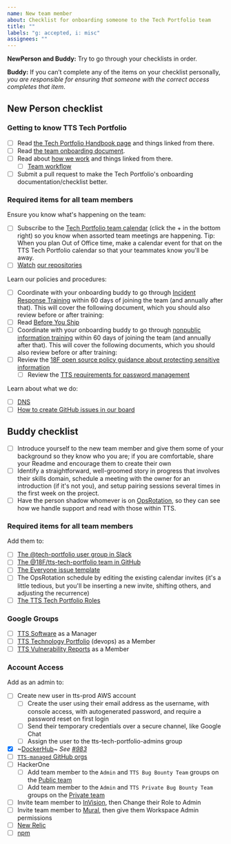 ```yaml
---
name: New team member
about: Checklist for onboarding someone to the Tech Portfolio team
title: ""
labels: "g: accepted, i: misc"
assignees: ""
---
```


**NewPerson and Buddy:** Try to go through your checklists in order.

**Buddy:** If you can’t complete any of the items on your checklist personally, _you are responsible for ensuring that someone with the correct access completes that item_.

## New Person checklist

### Getting to know TTS Tech Portfolio

- [ ] Read [the Tech Portfolio Handbook page](https://handbook.tts.gsa.gov/tech-portfolio/) and things linked from there.
- [ ] Read [the team onboarding document](https://github.com/18F/tts-tech-portfolio/blob/main/how_we_work/onboarding.md).
- [ ] Read about [how we work](https://github.com/18F/tts-tech-portfolio/tree/main/how_we_work#readme) and things linked from there.
  - [ ] [Team workflow](https://github.com/18F/tts-tech-portfolio/blob/main/how_we_work/workflow.md)
- [ ] Submit a pull request to make the Tech Portfolio's onboarding documentation/checklist better.

### Required items for all team members

Ensure you know what's happening on the team:

- [ ] Subscribe to the [Tech Portfolio team calendar](https://calendar.google.com/calendar?cid=Z3NhLmdvdl82aDI5YnF1ZGx0NGVoZTVzOWswOGlmdGZxMEBncm91cC5jYWxlbmRhci5nb29nbGUuY29t) (click the + in the bottom right) so you know when assorted team meetings are happening. Tip: When you plan Out of Office time, make a calendar event for that on the TTS Tech Portfolio calendar so that your teammates know you'll be away.
- [ ] [Watch](https://docs.github.com/en/github/managing-subscriptions-and-notifications-on-github/viewing-your-subscriptions#configuring-your-watch-settings-for-an-individual-repository) [our repositories](https://github.com/18F/tts-tech-portfolio/blob/main/how_we_work/github.md)

Learn our policies and procedures:

- [ ] Coordinate with your onboarding buddy to go through [Incident Response Training](https://docs.google.com/presentation/d/1AZjQE8zBzMRWZIFUuJPkJLted1ykGtALrLPoPRx5Vls/edit#slide=id.p) within 60 days of joining the team (and annually after that). This will cover the following document, which you should also review before or after training:
- [ ] Read [Before You Ship](https://before-you-ship.18f.gov/)
- [ ] Coordinate with your onboarding buddy to go through [nonpublic information training](https://docs.google.com/presentation/d/1rXSZZ0t0kadsoP1EMJoM0T7ROkGD3Pr5wojWnf2GksI/edit) within 60 days of joining the team (and annually after that). This will cover the following documents, which you should also review before or after training:
- [ ] Review the [18F open source policy guidance about protecting sensitive information](https://github.com/18F/open-source-policy/blob/master/practice.md#protecting-sensitive-information)
  - [ ] Review the [TTS requirements for password management](https://handbook.tts.gsa.gov/password-requirements/)

Learn about what we do:

- [ ] [DNS](https://github.com/18F/dns)
- [ ] [How to create GitHub issues in our board](https://docs.google.com/presentation/d/1q8aCGgzBfP9B8yJrMHfavTwAYPupgdT94ktGPsHzjVU/edit)

## Buddy checklist

- [ ] Introduce yourself to the new team member and give them some of your background so they know who you are; if you are comfortable, share your Readme and encourage them to create their own
- [ ] Identify a straightforward, well-groomed story in progress that involves their skills domain, schedule a meeting with the owner for an introduction (if it's not you), and setup pairing sessions several times in the first week on the project.
- [ ] Have the person shadow whomever is on [OpsRotation](https://github.com/18F/tts-tech-portfolio/blob/main/how_we_work/ops_rotation.md), so they can see how we handle support and read with those within TTS.

### Required items for all team members

Add them to:

- [ ] [The @tech-portfolio user group in Slack](https://get.slack.help/hc/en-us/articles/212906697-User-Groups#edit-a-user-group)
- [ ] [The @18F/tts-tech-portfolio team in GitHub](https://github.com/orgs/18F/teams/tts-tech-portfolio/members)
- [ ] [The Everyone issue template](https://github.com/18F/tts-tech-portfolio/blob/main/.github/ISSUE_TEMPLATE/everyone.md)
- [ ] The OpsRotation schedule by editing the existing calendar invites (it's a little tedious, but you'll be inserting a new invite, shifting others, and adjusting the recurrence)
- [ ] [The TTS Tech Portfolio Roles](https://github.com/18F/tts-tech-portfolio/blob/main/how_we_work/roles.md)

### Google Groups

- [ ] [TTS Software](https://groups.google.com/a/gsa.gov/forum/#!managemembers/tts-software/add) as a Manager
- [ ] [TTS Technology Portfolio](https://groups.google.com/a/gsa.gov/forum/#!managemembers/devops/add) (devops) as a Member
- [ ] [TTS Vulnerability Reports](https://groups.google.com/a/gsa.gov/forum/#!managemembers/tts-vulnerability-reports/add) as a Member

### Account Access

Add as an admin to:

- [ ] Create new user in tts-prod AWS account
  - [ ] Create the user using their email address as the username, with console access, with autogenerated password, and require a password reset on first login
  - [ ] Send their temporary credentials over a secure channel, like Google Chat
  - [ ] Assign the user to the tts-tech-portfolio-admins group
- [x] ~[DockerHub](https://hub.docker.com/orgs/18fgsa)~ _See [#983](https://github.com/18F/tts-tech-portfolio/issues/983#issuecomment-809516800)_
- [ ] [`TTS-managed` GitHub orgs](https://handbook.tts.gsa.gov/github/#organizations)
- [ ] HackerOne
  - [ ] Add team member to the `Admin` and `TTS Bug Bounty Team` groups on the [Public team](https://hackerone.com/tts/team_members) 
  - [ ] Add team member to the `Admin` and `TTS Private Bug Bounty Team` groups on the [Private team](https://hackerone.com/tts-private/team_members)
- [ ] Invite team member to [InVision](https://gsa.invisionapp.com/teams/people/members), then Change their Role to Admin
- [ ] Invite team member to [Mural](https://app.mural.co/t/gsa6/settings/members), then give them Workspace Admin permissions
- [ ] [New Relic](https://account.newrelic.com/accounts/562946/users)
- [ ] [npm](https://www.npmjs.com/settings/18f/members)
